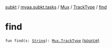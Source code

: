 [subkt](../../../index.md) / [myaa.subkt.tasks](../../index.md) / [Mux](../index.md) / [TrackType](index.md) / [find](./find.md)

# find

`fun find(s: `[`String`](https://kotlinlang.org/api/latest/jvm/stdlib/kotlin/-string/index.html)`): `[`Mux.TrackType`](index.md) [(source)](https://github.com/Myaamori/SubKt/blob/0.1.13/src/main/kotlin/myaa/subkt/tasks/muxtask.kt#L115)